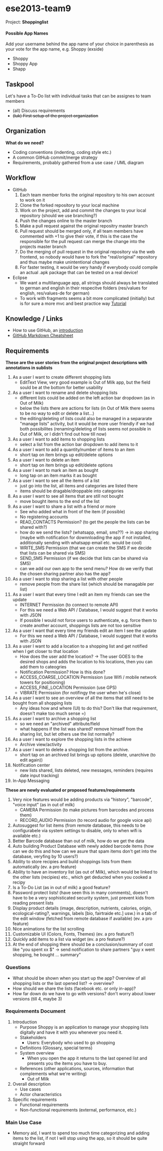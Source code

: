# ese2013-team9

Project: **Shoppinglist**

#### Possible App Names

Add your username behind the app name of your choice in parenthesis as your vote for the app name, e.g. Shoppy (exside)

- Shoppy
- Shoppy App
- Shapp


## Taskpool

Let's have a To-Do list with individual tasks that can be assignes to team members
- (all) Discuss requirements
- ~~(luk) First setup of the project organization~~


## Organization

**What do we need?**

- Coding conventions (indenting, coding style etc.)
- A common GitHub commit/merge strategy
- Requirements, probably gathered from a use case / UML diagram


## Workflow

- GitHub
	1. Each team member forks the original repository to his own account to work on it
	2. Clone the forked repository to your local machine
	3. Work on the project, add and commit the changes to your local repository (should we use branching?)
	4. Push the changes online to the master branch
	5. Make a pull request against the original repositry master branch
	6. Pull request should be merged only, if all team members have commented with +1 to give their vote, if this is the case the responsible for the pull request can merge the change into the projects master branch
	7. Do the merging of pull request in the original repository via the web frontend, so nobody would have to fork the "real/original" repository and thus maybe make unintentional changes
	8. For faster testing, it would be very handy if everybody could compile an actual .apk package that can be tested on a real device!
- Eclipse
	- We want a multilanguage app, all strings should always be translated to german and english in their respecitve folders (res/values for english, res/values-de for german)
	- To work with fragments seems a bit more complicated (initially) but is for sure a more mvc and best practice way [Tutorial](http://www.cs.dartmouth.edu/~campbell/cs65/lecture08/lecture08.html)

## Knowledge / Links

- How to use GitHub, an [introduction](http://rogerdudler.github.io/git-guide/index.de.html)
- [GitHub Markdown Cheatsheet](https://github.com/adam-p/markdown-here/wiki/Markdown-Cheatsheet)


## Requirements

**These are the user stories from the original project descriptions with annotations in sublists**

1. As a user I want to create different shopping lists
	- EditText View, very good example is Out of Milk app, but the field sould be at the bottom for better usability
2. As a user I want to rename and delete shopping lists
	- different lists could be added on the left action bar dropdown (as in Out of Milk)
	- below the lists there are actions for lists (in Out of Milk there seems to be no way to edit or delete a list...)
	- the editing/deleting of lists could also be managed in a separarate "manage lists" activity, but it would be more user friendly if we had both possibilites (renaming/deleting of lists seems not possible in Out of Milk, or I didn't find out how till now)
3. As a user I want to add items to shopping lists
	- select a list from the action bar dropdown to add items to it
4. As a user I want to add a quantity/number of items to an item
	- short tap on item brings up edit/delete options
5. As a user I want to delete an item
	- short tap on item brings up edit/delete options
6. As a user I want to mark an item as bought
	- long tap on an item marks it as bought
7. As a user I want to see all the items of a list
	- just go into the list, all items and categories are listed there
	- items should be dragable/droppable into categories
8. As a user I want to see all items that are still not bought
	- move bought items to the end of the list
9. As a user I want to share a list with a friend or more
	- See who added what in front of the item (if possible)
	- No registering accounts
	- READ_CONTACTS Permission? (to get the people the lists can be shared with?)
	+ how do we send the lists? (whatsapp, email, sms??) -> in app sharing (maybe with notification for downnloading the app if not installed, additionally sending with whatsapp email etc. would be cool)
	- WRITE_SMS Permission (that we can create the SMS if we decide that lists can be shared via SMS)
	- SEND_SMS Permission (if we decide that lists can be shared via SMS)
	+ can we add our own app to the send menu? How do we verify that the chosen sharing partner also has the app?
10. As a user I want to stop sharing a list with other people
	- remove people from the share list (which should be managable per list)
11. As a user I want that every time I edit an item my friends can see the update
	- INTERNET Permission (to connect to remote API)
	- For this we need a Web API / Database, I would suggest that it works with JSON
	- If possible I would not force users to authenticate, e.g. force them to create another account, shoppings lists are not too sensitive
12. As a user I want that every time my friends edit an item I see the update
	- For this we need a Web API / Database, I would suggest that it works with JSON
13. As a user I want to add a location to a shopping list and get notified when I get closer to that location
	+ How does the user add the location? -> The user GOES to the desired shops and adds the location to his locations, then you can add them to cateogries
	- Notification Permission? How is this done?
	- ACCESS_COARSE_LOCATION Permission (use Wifi / mobile network towers for positioning)
	- ACCESS_FINE_LOCATION Permission (use GPS)
	- VIBRATE Permission (for notifingy the user when he's close)
14. As a user I want to see an overview of all the items that still need to be bought from all shopping lists
	+ Any ideas how and where (UI) to do this? Don't like that requirement, doesn't make too much sense =)
15. As a user I want to archive a shopping list
	- so we need an "archived" attribute/field
	+ what happens if the list was shared? remove himself from the sharing list, but let others use the list normally?
16. As a user I want to explore the shopping lists in the achieve
	- Archive view/activity
17. As a user I want to delete a shopping list from the archive.
	- short tap on an archived list brings up options (delete, unarchive (to edit again))
18. Notification center
	- new lists shared, lists deleted, new messages, reminders (requires date input tracking)
19. In-App Messaging

**These are newly evaluated or proposed features/requirements**

1. Very nice features would be adding products via "history", "barcode", "voice input" (as in out of milk)
	- CAMERA Permission (to make pictures from barcodes and process them)
	- RECORD_AUDIO Permission (to record audio for google voice api)
2. Autosuggest for list items (from remote database, this needs to be configurabele via system settings to disable, only to when wifi is available etc.)
3. Better Barcode database than out of milk, how do we get the data
4. Auto building Product Database with newly added barcode items (how can we do this and how can we asure that spam items don't get into the database, veryfing by 10 users?)
5. Ability to store recipies and build shoppings lists from them automatically (ev. a pro feature)
6. Ability to have an inventory list (as out of Milk), which would be linked to the other lists (recipies) etc., which get deducted when you cooked a recipy
7. Is a To-Do List (as in out of milk) a good feature?
8. Password protect lists! (have seen this in many comments), doesn't have to be a very sophisticated security system, just prevent kids from reading present lists
9. Display product details (image, description, nutrients, calories, origin, ecological-rating?, warnings, labels [bio, fairtraide etc.] usw.) in a tab of the edit window (fetched from remote database if available) (ev. a pro feature)
10. Nice animations for the list scrolling
11. Customizable UI (Colors, Fonts, Themes) (ev. a pro feature?)
12. Quickly add items to a list via widget (ev. a pro feature?)
13. At the end of shopping there should be a conclusion/summary of cost like "you spent xx $" -> send notification to share partners "guy x went shopping, he bought ... summary"


### Questions
+ What should be shown when you start up the app? Overview of all shopping lists or the last opened list? -> overview?
+ How should we share the lists (facebook etc. or only in-app)?
+ How far down do we have to go with versions? don't worry about lower versions (till 4, maybe 3)


### Requirements Document

1. Introduction
	- Purpose
	Shoppy is an application to manage your shopping lists digitally and have it with you whenever you need it.
	- Stakeholders
		- Users: Everybody who used to go shopping
	- Definitions (Glossary, special terms)
	- System overview
		- When you open the app it returns to the last opened list and presents you the items you have to buy.
	- References (other applications, sources, information that complements what we're writing)
		- Out of Milk
2. Overall description
	- Use cases
	- Actor characteristics
3. Specific requirements
	- Functional requirements
	- Non-functional requirements (external, performance, etc.)

### Main Use Case

- Memory aid, I want to spend too much time categorizing and adding items to the list, if not I will stop using the app, so it should be quite straight forward

